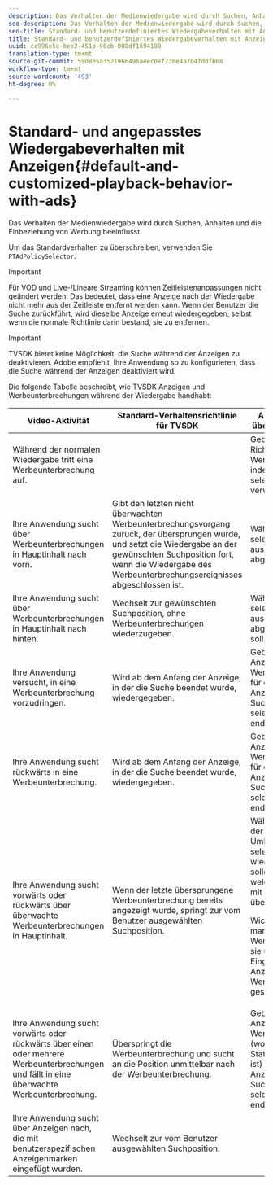 ```yaml
---
description: Das Verhalten der Medienwiedergabe wird durch Suchen, Anhalten und die Einbeziehung von Werbung beeinflusst.
seo-description: Das Verhalten der Medienwiedergabe wird durch Suchen, Anhalten und die Einbeziehung von Werbung beeinflusst.
seo-title: Standard- und benutzerdefiniertes Wiedergabeverhalten mit Anzeigen
title: Standard- und benutzerdefiniertes Wiedergabeverhalten mit Anzeigen
uuid: cc996e5c-bee2-451b-96cb-088df1694188
translation-type: tm+mt
source-git-commit: 5908e5a3521966496aeec0ef730e4a704fddfb68
workflow-type: tm+mt
source-wordcount: '493'
ht-degree: 0%

---
```



# Standard- und angepasstes Wiedergabeverhalten mit Anzeigen{#default-and-customized-playback-behavior-with-ads}

Das Verhalten der Medienwiedergabe wird durch Suchen, Anhalten und die Einbeziehung von Werbung beeinflusst.

Um das Standardverhalten zu überschreiben, verwenden Sie `PTAdPolicySelector`.

>[!IMPORTANT]
>
>Für VOD und Live-/Lineare Streaming können Zeitleistenanpassungen nicht geändert werden. Das bedeutet, dass eine Anzeige nach der Wiedergabe nicht mehr aus der Zeitleiste entfernt werden kann. Wenn der Benutzer die Suche zurückführt, wird dieselbe Anzeige erneut wiedergegeben, selbst wenn die normale Richtlinie darin bestand, sie zu entfernen.

>[!IMPORTANT]
>
>TVSDK bietet keine Möglichkeit, die Suche während der Anzeigen zu deaktivieren. Adobe empfiehlt, Ihre Anwendung so zu konfigurieren, dass die Suche während der Anzeigen deaktiviert wird.

Die folgende Tabelle beschreibt, wie TVSDK Anzeigen und Werbeunterbrechungen während der Wiedergabe handhabt:

<table id="table_466538B1C2A646B89EB4F9AA111203BE"> 
 <thead> 
  <tr> 
   <th colname="col1" class="entry"> Video-Aktivität </th> 
   <th colname="col2" class="entry"> Standard-Verhaltensrichtlinie für TVSDK </th> 
   <th colname="col3" class="entry">Anpassung verfügbar über <span class="codeph"> PTAdPolicySelector</span> </th> 
  </tr>
 </thead>
 <tbody> 
  <tr> 
   <td colname="col1"> Während der normalen Wiedergabe tritt eine Werbeunterbrechung auf. </td> 
   <td colname="col2"></td> 
   <td colname="col3">Geben Sie eine andere Richtlinie für die Werbeunterbrechung an, indem Sie <span class="codeph"> selectPolicyForAdBreak</span> verwenden. </td> 
  </tr> 
  <tr> 
   <td colname="col1"> Ihre Anwendung sucht über Werbeunterbrechungen in Hauptinhalt nach vorn. </td> 
   <td colname="col2"> Gibt den letzten nicht überwachten Werbeunterbrechungsvorgang zurück, der übersprungen wurde, und setzt die Wiedergabe an der gewünschten Suchposition fort, wenn die Wiedergabe des Werbeunterbrechungsereignisses abgeschlossen ist. </td> 
   <td colname="col3">Wählen Sie mit <span class="codeph"> selectAdBreaksToPlay</span> aus, welcher Umbruch abgespielt werden soll. </td> 
  </tr> 
  <tr> 
   <td colname="col1"> Ihre Anwendung sucht über Werbeunterbrechungen in Hauptinhalt nach hinten. </td> 
   <td colname="col2"> Wechselt zur gewünschten Suchposition, ohne Werbeunterbrechungen wiederzugeben. </td> 
   <td colname="col3">Wählen Sie mit <span class="codeph"> selectAdBreaksToPlay</span> aus, welcher Umbruch abgespielt werden soll.                      </td> 
  </tr> 
  <tr> 
   <td colname="col1"> Ihre Anwendung versucht, in eine Werbeunterbrechung vorzudringen. </td> 
   <td colname="col2"> Wird ab dem Anfang der Anzeige, in der die Suche beendet wurde, wiedergegeben. </td> 
   <td colname="col3">Geben Sie eine andere Anzeigenrichtlinie für die Werbeunterbrechung und für die spezifische Anzeige an, bei der die Suche mit <span class="codeph"> selectPolicyForSeekIntoAd</span> endete. </td> 
  </tr> 
  <tr> 
   <td colname="col1"> Ihre Anwendung sucht rückwärts in eine Werbeunterbrechung. </td> 
   <td colname="col2"> Wird ab dem Anfang der Anzeige, in der die Suche beendet wurde, wiedergegeben. </td> 
   <td colname="col3">Geben Sie eine andere Anzeigenrichtlinie für die Werbeunterbrechung und für die spezifische Anzeige an, bei der die Suche mit <span class="codeph"> selectPolicyForSeekIntoAd</span> endete. </td> 
  </tr> 
  <tr> 
   <td colname="col1"> Ihre Anwendung sucht vorwärts oder rückwärts über überwachte Werbeunterbrechungen in Hauptinhalt. </td> 
   <td colname="col2"> Wenn der letzte übersprungene Werbeunterbrechung bereits angezeigt wurde, springt zur vom Benutzer ausgewählten Suchposition. </td> 
   <td colname="col3">Wählen Sie aus, welche der übersprungenen Umbrüche mit <span class="codeph"> selectAdBreaksToPlay</span> wiedergegeben werden sollen, und stellen Sie fest, welche Umbrüche bereits mit <span class="codeph"> PTAdBreak.isWatched</span> überwacht wurden. <p> <p>Wichtig:  Standardmäßig markiert TVSDK eine Werbeunterbrechung, wie sie unmittelbar nach Eingabe der ersten Anzeige in der Werbeunterbrechung gesehen wird. </p> </p> </td> 
  </tr> 
  <tr> 
   <td colname="col1"> Ihre Anwendung sucht vorwärts oder rückwärts über einen oder mehrere Werbeunterbrechungen und fällt in eine überwachte Werbeunterbrechung. </td> 
   <td colname="col2"> Überspringt die Werbeunterbrechung und sucht an die Position unmittelbar nach der Werbeunterbrechung. </td> 
   <td colname="col3">Geben Sie eine andere Anzeigenrichtlinie für die Werbeunterbrechung (wobei der überwachte Status auf "true"festgelegt ist) und für die spezifische Anzeige, bei der die Suche mit <span class="codeph"> selectPolicyForSeekIntoAd</span> endete, an. </td> 
  </tr> 
  <tr> 
   <td colname="col1"> Ihre Anwendung sucht über Anzeigen nach, die mit benutzerspezifischen Anzeigenmarken eingefügt wurden. </td> 
   <td colname="col2"> Wechselt zur vom Benutzer ausgewählten Suchposition. </td> 
   <td colname="col3"></td> 
  </tr> 
 </tbody> 
</table>

